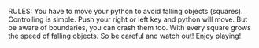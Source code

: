 RULES:
You have to move your python to avoid falling objects (squares). Controlling is simple. Push your right or left key and python will move. But be aware of boundaries, you can crash them too. 
With every square grows the speed of falling objects. So be careful and watch out! 
Enjoy playing!
